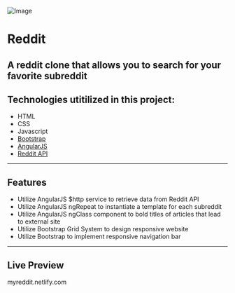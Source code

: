 ![Image](http://i.imgur.com/nqyB2SI.jpg)
# Reddit  

A reddit clone that allows you to search for your favorite subreddit 
------------------------------------------------------------------------------------------------------------------------------  

## Technologies utitilized in this project:
- HTML
- CSS
- Javascript
- [Bootstrap](https://getbootstrap.com) 
- [AngularJS](https://angularjs.org/)
- [Reddit API](https://www.reddit.com/dev/api/) 

---------------------------------------------------------------------------------------------------------------------------

## Features
- Utilize AngularJS $http service to retrieve data from Reddit API
- Utilize AngularJS ngRepeat to instantiate a template for each subreddit 
- Utilize AngularJS ngClass component to bold titles of articles that lead to external site
- Utilize Bootstrap Grid System to design responsive website
- Utilize Bootstrap to implement responsive navigation bar
---------------------------------------------------------------------------------------------------------------------------
## Live Preview
myreddit.netlify.com
